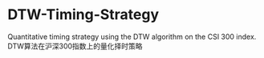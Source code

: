 # DTW-Timing-Strategy
Quantitative timing strategy using the DTW algorithm on the CSI 300 index. DTW算法在沪深300指数上的量化择时策略
